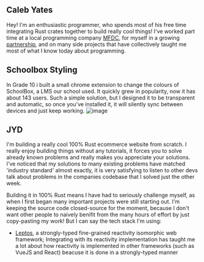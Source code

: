 ## Caleb Yates
Hey!
I'm an enthusiastic programmer, who spends most of his free time integrating Rust crates together to build really cool things!
I've worked part time at a local programming company [MFDC](https://mfdc.io/), for myself in a growing [partnership](https://www.jordanyatesdirect.com/about#About%20Us), and on many side projects that have collectively taught me most of what I know today about programming.

## Schoolbox Styling
In Grade 10 i built a small chrome extension to change the colours of SchoolBox, a LMS our school used. It quickly grew in popularity, now it has about 143 users.
Such a simple solution, but I designed it to be transparent and automatic, so once you've installed it, it will silently sync between devices and just keep working.
![image](https://github.com/user-attachments/assets/bbc372e0-4882-43be-8a5f-86e4f7963257)


## JYD
I'm building a really cool 100% Rust ecommerce website from scratch.
I really enjoy building things without any tutorials, it forces you to solve already known problems and really makes you appreciate your solutions.
I've noticed that my solutions to many existing problems have matched 'industry standard' almost exactly, it is very satisfying to listen to other devs talk about problems in the companies codebase that I solved just the other week.

Building it in 100% Rust means I have had to seriously challenge myself, as when I first began many important projects were still starting out.
I'm keeping the source code closed-source for the moment, because I don't want other people to naively benifit from the many hours of effort by just copy-pasting my work!
But I can say the tech stack I'm using:
- [Leptos](https://leptos.dev/), a strongly-typed fine-grained reactivity isomorphic web framework; Integrating with its reactivity implementation has taught me a lot about how reactivity is implemented in other frameworks (such as VueJS and React) beacuse it is done in a strongly-typed manner

<!--
**ActuallyHappening/ActuallyHappening** is a ✨ _special_ ✨ repository because its `README.md` (this file) appears on your GitHub profile.

Here are some ideas to get you started:

- 🔭 I’m currently working on ...
- 🌱 I’m currently learning ...
- 👯 I’m looking to collaborate on ...
- 🤔 I’m looking for help with ...
- 💬 Ask me about ...
- 📫 How to reach me: ...
- 😄 Pronouns: ...
- ⚡ Fun fact: ...
-->
